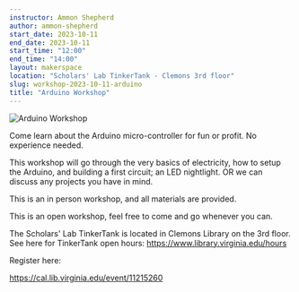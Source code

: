 ```yaml
---
instructor: Ammon Shepherd
author: ammon-shepherd
start_date: 2023-10-11
end_date: 2023-10-11
start_time: "12:00"
end_time: "14:00"
layout: makerspace
location: "Scholars' Lab TinkerTank - Clemons 3rd floor"
slug: workshop-2023-10-11-arduino
title: "Arduino Workshop"
---
```


![Arduino Workshop](/assets/post-media/workshops/arduino.png)

Come learn about the Arduino micro-controller for fun or profit. No experience needed. 

This workshop will go through the very basics of electricity, how to setup the Arduino, and building a first circuit; an LED nightlight. OR we can discuss any projects you have in mind.

This is an in person workshop, and all materials are provided.

This is an open workshop, feel free to come and go whenever you can.

The Scholars' Lab TinkerTank is located in Clemons Library on the 3rd floor. See here for TinkerTank open hours: <a href="https://www.library.virginia.edu/hours">https://www.library.virginia.edu/hours</a>

Register here:

[https://cal.lib.virginia.edu/event/11215260 ](https://cal.lib.virginia.edu/event/11215260)
